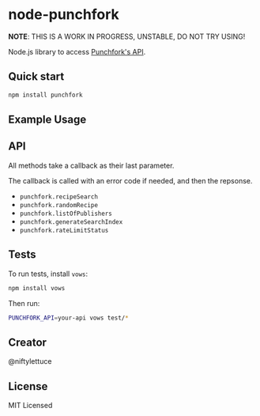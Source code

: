 
# node-punchfork

**NOTE**: THIS IS A WORK IN PROGRESS, UNSTABLE, DO NOT TRY USING!

Node.js library to access [Punchfork's API](http://punchfork.com/api).

## Quick start

```bash
npm install punchfork
```

## Example Usage


## API

All methods take a callback as their last parameter.

The callback is called with an error code if needed, and then the repsonse.

* `punchfork.recipeSearch`
* `punchfork.randomRecipe`
* `punchfork.listOfPublishers`
* `punchfork.generateSearchIndex`
* `punchfork.rateLimitStatus`

## Tests

To run tests, install `vows`:

```bash
npm install vows
```

Then run:

```bash
PUNCHFORK_API=your-api vows test/*
```

## Creator

@niftylettuce

## License

MIT Licensed
